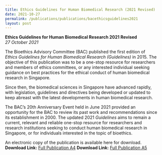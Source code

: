 ```yaml
---
title: Ethics Guidelines for Human Biomedical Research (2021 Revised)
date: 2021-10-27
permalink: /publications/publications/bacethicsguidelines2021
layout: post
---
```

**Ethics Guidelines for Human Biomedical Research 2021 Revised** <br>
*27 October 2021*

The Bioethics Advisory Committee (BAC) published the first edition of *Ethics Guidelines for Human Biomedical Research (Guidelines)* in 2015. The objective of this publication was to be a one-stop resource for researchers and members of ethics committees, or any interested individual seeking guidance on best practices for the ethical conduct of human biomedical research in Singapore.

Since then, the biomedical sciences in Singapore have advanced rapidly, with legislation, guidelines and directives being developed or updated to keep abreast with the latest developments in human biomedical research.

The BAC’s 20th Anniversary Event held in June 2021 provided an opportunity for the BAC to review its past work and recommendations since its establishment in 2000.  The updated 2021 *Guidelines* aims to remain a current, relevant and reliable one-stop resource for researchers and research institutions seeking to conduct human biomedical research in Singapore, or for individuals interested in the topic of bioethics.

An electronic copy of the publication is available here for download.
**Download Link:** [Full Publication A4](https://go.gov.sg/bacethicsguidelines2021-a4)
**Download Link:** [Full Publication A5](https://go.gov.sg/bacethicsguidelines2021-a5)